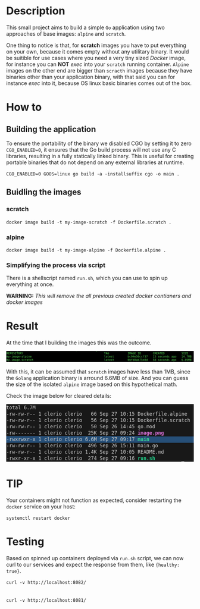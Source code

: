 # Description

This small project aims to build a simple `Go` application using two approaches of base images: `alpine` and `scratch`.

One thing to notice is that, for **scratch** images you have to put everything on your own, because it comes empty without any utilitary binary. It would be suitible for use cases where you  need a very tiny sized *Docker* image, for instance you can **NOT** *exec* into your `scratch` running container. `Alpine` images on the other end are bigger than `scracth` images because they have binaries other than your application binary, with that said you can for instance *exec* into it, because OS linux basic binaries comes out of the box. 

# How to

## Building the application

To ensure the portability of the binary we disabled CGO by setting it to zero `CGO_ENABLED=0`, it ensures that the Go build process will not use any C libraries, resulting in a fully statically linked binary. This is useful for creating portable binaries that do not depend on any external libraries at runtime.



    CGO_ENABLED=0 GOOS=linux go build -a -installsuffix cgo -o main .

## Buidling the images

### scratch
    
    docker image build -t my-image-scratch -f Dockerfile.scratch .


### alpine

    docker image build -t my-image-alpine -f Dockerfile.alpine .


### Simplifying the process via script

There is a shellscript named `run.sh`, which you can use to spin up everything at once.

**WARNING:** *This will remove the all previous created docker contianers and docker images*


# Result

At the time that I building the images this was the outcome.

![result!](image.png "Result")

With this, it can be assumed that `scratch` images have less than 1MB, since the `Golang` application binary is arround 6.6MB of size. And you can guess the size of the isolated `alpine` image based on this hypothetical math.

Check the image below for cleared details:

![Project file sizes!](image2.png "Project file sizes")

# TIP

Your containers might not function as expected, consider restarting the `docker` service on your host:

    systemctl restart docker

# Testing

Based on spinned up containers deployed via `run.sh` script, we can now curl to our services and expect the response from them, like `{healthy: true}`.

    curl -v http://localhost:8082/


    curl -v http://localhost:8081/



